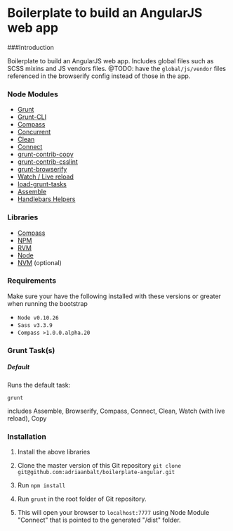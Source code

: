 # Boilerplate to build an AngularJS web app

###Introduction

Boilerplate to build an AngularJS web app.  Includes global files such as SCSS mixins and JS vendors files.  @TODO: have the ```global/js/vendor``` files referenced in the browserify config instead of those in the app.

### Node Modules

* [Grunt](http://gruntjs.com/)
* [Grunt-CLI](https://github.com/gruntjs/grunt-cli)
* [Compass](https://github.com/gruntjs/grunt-contrib-compass)
* [Concurrent](https://github.com/sindresorhus/grunt-concurrent)
* [Clean](https://github.com/gruntjs/grunt-contrib-clean)
* [Connect](https://github.com/gruntjs/grunt-contrib-connect)
* [grunt-contrib-copy](https://github.com/gruntjs/grunt-contrib-copy)
* [grunt-contrib-csslint](https://github.com/gruntjs/grunt-contrib-csslint)
* [grunt-browserify](https://github.com/jmreidy/grunt-browserify)
* [Watch / Live reload](https://github.com/gruntjs/grunt-contrib-watch)
* [load-grunt-tasks](https://github.com/sindresorhus/load-grunt-tasks)
* [Assemble](https://github.com/assemble/assemble)
* [Handlebars Helpers](https://github.com/assemble/handlebars-helpers)

### Libraries

* [Compass](http://compass-style.org/)
* [NPM](https://www.npmjs.com)
* [RVM](https://github.com/creationix/nvm)
* [Node](http://nodejs.org/)
* [NVM](https://github.com/creationix/nvm) (optional)

### Requirements
Make sure your have the following installed with these versions or greater when running the bootstrap

* ```Node v0.10.26```
* ```Sass v3.3.9```
* ```Compass >1.0.0.alpha.20```

### Grunt Task(s)

##### Default
Runs the default task:

```
grunt 
```

includes Assemble, Browserify, Compass, Connect, Clean, Watch (with live reload), Copy

### Installation

1. Install the above libraries

2. Clone the master version of this Git repository
```git clone git@github.com:adriaanbalt/boilerplate-angular.git```

3. Run ```npm install```

4. Run ```grunt``` in the root folder of Git repository.

5. This will open your browser to ```localhost:7777``` using Node Module "Connect" that is pointed to the generated "/dist" folder.

